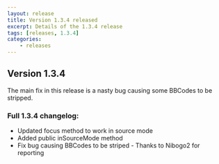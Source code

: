 ```yaml
---
layout: release
title: Version 1.3.4 released
excerpt: Details of the 1.3.4 release
tags: [releases, 1.3.4]
categories:
    - releases
---
```

## Version 1.3.4

The main fix in this release is a nasty bug causing some BBCodes to be stripped.

### Full 1.3.4 changelog:
* Updated focus method to work in source mode
* Added public inSourceMode method
* Fix bug causing BBCodes to be striped - Thanks to Nibogo2 for reporting
